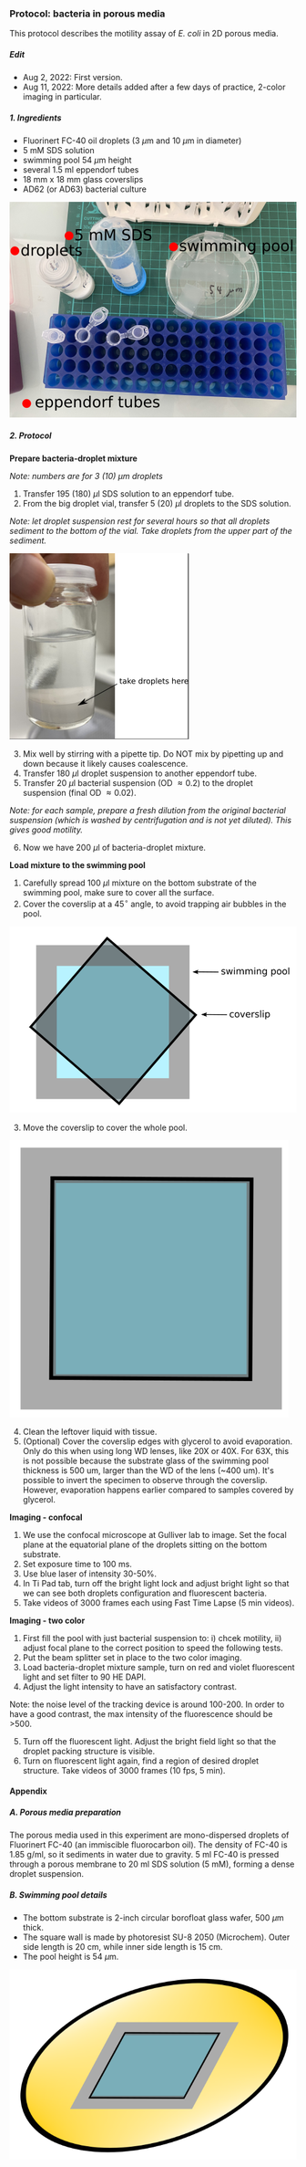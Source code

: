 ### Protocol: bacteria in porous media

This protocol describes the motility assay of _E. coli_ in 2D porous media.

##### Edit
- Aug 2, 2022: First version.
- Aug 11, 2022: More details added after a few days of practice, 2-color imaging in particular.

##### 1. Ingredients

- Fluorinert FC-40 oil droplets (3 $\mu$m and 10 $\mu$m in diameter)
- 5 mM SDS solution
- swimming pool 54 $\mu$m height
- several 1.5 ml eppendorf tubes
- 18 mm x 18 mm glass coverslips
- AD62 (or AD63) bacterial culture

![ingred](../images/2022/08/ingred.png)

##### 2. Protocol

**Prepare bacteria-droplet mixture**

_Note: numbers are for 3 (10) $\mu$m droplets_

1. Transfer 195 (180) $\mu$l SDS solution to an eppendorf tube.
2. From the big droplet vial, transfer 5 (20) $\mu$l droplets to the SDS solution.

_Note: let droplet suspension rest for several hours so that all droplets sediment to the bottom of the vial. Take droplets from the upper part of the sediment._

![take droplets here](../images/2022/08/take-droplets-here.png)

3. Mix well by stirring with a pipette tip. Do NOT mix by pipetting up and down because it likely causes coalescence.
4. Transfer 180 $\mu$l droplet suspension to another eppendorf tube.
5. Transfer 20 $\mu$l bacterial suspension (OD $\approx 0.2$) to the droplet suspension (final OD $\approx 0.02$).

_Note: for each sample, prepare a fresh dilution from the original bacterial suspension (which is washed by centrifugation and is not yet diluted). This gives good motility._

6. Now we have 200 $\mu$l of bacteria-droplet mixture.

**Load mixture to the swimming pool**

1. Carefully spread 100 $\mu$l mixture on the bottom substrate of the swimming pool, make sure to cover all the surface.
2. Cover the coverslip at a 45$^\circ$ angle, to avoid trapping air bubbles in the pool.

![coverslip](../images/2022/08/coverslip.png)

3. Move the coverslip to cover the whole pool.

![coverslip 2](../images/2022/08/coverslip-2.png)

4. Clean the leftover liquid with tissue.
5. (Optional) Cover the coverslip edges with glycerol to avoid evaporation. Only do this when using long WD lenses, like 20X or 40X. For 63X, this is not possible because the substrate glass of the swimming pool thickness is 500 um, larger than the WD of the lens (~400 um). It's possible to invert the specimen to observe through the coverslip. However, evaporation happens earlier compared to samples covered by glycerol.

**Imaging - confocal**

1. We use the confocal microscope at Gulliver lab to image. Set the focal plane at the equatorial plane of the droplets sitting on the bottom substrate.
2. Set exposure time to 100 ms.
3. Use blue laser of intensity 30-50%.
4. In Ti Pad tab, turn off the bright light lock and adjust bright light so that we can see both droplets configuration and fluorescent bacteria.
5. Take videos of 3000 frames each using Fast Time Lapse (5 min videos).

**Imaging - two color**

1. First fill the pool with just bacterial suspension to: i) chcek motility, ii) adjust focal plane to the correct position to speed the following tests.
2. Put the beam splitter set in place to the two color imaging.
3. Load bacteria-droplet mixture sample, turn on red and violet fluorescent light and set filter to 90 HE DAPI.
4. Adjust the light intensity to have an satisfactory contrast.

Note: the noise level of the tracking device is around 100-200. In order to have a good contrast, the max intensity of the fluorescence should be >500.

5. Turn off the fluorescent light. Adjust the bright field light so that the droplet packing structure is visible.
6. Turn on fluorescent light again, find a region of desired droplet structure. Take videos of 3000 frames (10 fps, 5 min).

#### Appendix

##### A. Porous media preparation

The porous media used in this experiment are mono-dispersed droplets of Fluorinert FC-40 (an immiscible fluorocarbon oil). The density of FC-40 is 1.85 g/ml, so it sediments in water due to gravity. 5 ml FC-40 is pressed through a porous membrane to 20 ml SDS solution (5 mM), forming a dense droplet suspension.

##### B. Swimming pool details

- The bottom substrate is 2-inch circular borofloat glass wafer, 500 $\mu$m thick.
- The square wall is made by photoresist SU-8 2050 (Microchem). Outer side length is 20 cm, while inner side length is 15 cm.
- The pool height is 54 $\mu$m.

![swimming pool](../images/2022/08/swimming-pool.png)
